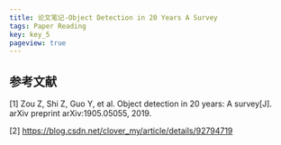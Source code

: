 ```yaml
---
title: 论文笔记-Object Detection in 20 Years A Survey
tags: Paper Reading
key: key_5
pageview: true
---
```





## 参考文献

[1] Zou Z, Shi Z, Guo Y, et al. Object detection in 20 years: A survey[J]. arXiv preprint arXiv:1905.05055, 2019.

[2] https://blog.csdn.net/clover_my/article/details/92794719